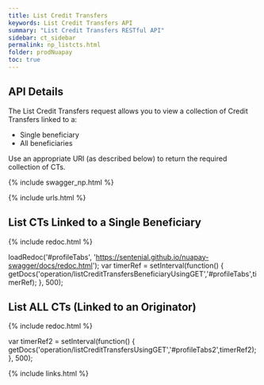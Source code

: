 ```yaml
---
title: List Credit Transfers
keywords: List Credit Transfers API
summary: "List Credit Transfers RESTful API"
sidebar: ct_sidebar
permalink: np_listcts.html
folder: prodNuapay
toc: true
---
```


## API Details

The List Credit Transfers request allows you to view a collection of Credit Transfers linked to a:

* Single beneficiary
* All beneficiaries

Use an appropriate URI (as described below) to return the required collection of CTs.

{% include swagger_np.html %}

{% include urls.html %}

## List CTs Linked to a Single Beneficiary

<ul id="profileTabs" class="nav nav-tabs">


</ul>

{% include redoc.html %}

loadRedoc('#profileTabs', 'https://sentenial.github.io/nuapay-swagger/docs/redoc.html');
var timerRef = setInterval(function() { getDocs('operation/listCreditTransfersBeneficiaryUsingGET','#profileTabs',timerRef); }, 500);


</script>


<div id="mydiv"></div>
</div>
</div>

## List ALL CTs (Linked to an Originator)


<ul id="profileTabs2" class="nav nav-tabs">
</ul>

{% include redoc.html %}

var timerRef2 = setInterval(function() { getDocs('operation/listCreditTransfersUsingGET','#profileTabs2',timerRef2); }, 500);
</script>
</div>
</div>


{% include links.html %}
